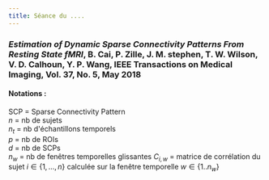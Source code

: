 ```yaml
---
title: Séance du .... 
---
```


### *Estimation of Dynamic Sparse Connectivity Patterns From Resting State fMRI*, B. Cai, P. Zille, J. M. stephen, T. W. Wilson, V. D. Calhoun, Y. P. Wang, IEEE Transactions on Medical Imaging, Vol. 37, No. 5, May 2018

#### Notations :
SCP = Sparse Connectivity Pattern  
$n$ = nb de sujets  
$n_t$ = nb d'échantillons temporels   
$p$ = nb de ROIs   
$d$ = nb de SCPs   
$n_w$ = nb de fenêtres temporelles glissantes
$C_{i,w}$ = matrice de corrélation du sujet $i \in \{1,..., n\}$ calculée sur la fenêtre temporelle $w \in \{1 .. n_w\}$





